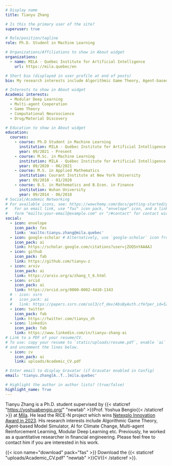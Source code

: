 ```yaml
---
# Display name
title: Tianyu Zhang

# Is this the primary user of the site?
superuser: true

# Role/position/tagline
role: Ph.D. Student in Machine Learning

# Organizations/Affiliations to show in About widget
organizations:
  - name: MILA - Québec Institute for Artificial Intelligence
    url: https://mila.quebec/en

# Short bio (displayed in user profile at end of posts)
bio: My research interests include Algorithmic Game Theory, Agent-based Model Simulator, AI for Climate Change, Multi-agent Reinforcement Learning, Self-supervised Learning, Domain Adaptation. I am still exploring and learning slowly.

# Interests to show in About widget
Academic interests:
  - Modular Deep Learning
  - Multi-agent Cooperation
  - Game Theory
  - Computational Neuroscience
  - Drug/Material Discovery

# Education to show in About widget
education:
  courses:
    - course: Ph.D Student in Machine Learning
      institution: MILA - Québec Institute for Artificial Intelligence
      year: 09/2021 - Present
    - course: M.Sc. in Machine Learning
      institution: MILA - Québec Institute for Artificial Intelligence
      year: 09/2020 - 06/2021
    - course: M.S. in Applied Mathematics
      institution: Courant Institute at New York University
      year: 09/2018 - 01/2020
    - course: B.S. in Mathematics and B.Econ. in Finance
      institution: Wuhan University
      year: 09/2014 - 06/2018
# Social/Academic Networking
# For available icons, see: https://wowchemy.com/docs/getting-started/page-builder/#icons
#   For an email link, use "fas" icon pack, "envelope" icon, and a link in the
#   form "mailto:your-email@example.com" or "/#contact" for contact widget.
social:
  - icon: envelope
    icon_pack: fas
    link: 'mailto:tianyu.zhang@mila.quebec'
  - icon: google-scholar # Alternatively, use `google-scholar` icon from `ai` icon pack
    icon_pack: ai
    link: https://scholar.google.com/citations?user=jZUQSnYAAAAJ
  - icon: github
    icon_pack: fab
    link: https://github.com/tianyu-z
  - icon: arxiv
    icon_pack: ai
    link: https://arxiv.org/a/zhang_t_6.html
  - icon: orcid
    icon_pack: ai
    link: https://orcid.org/0000-0002-4410-1343
  # - icon: ssrn
  #   icon_pack: ai
  #   link: https://papers.ssrn.com/sol3/cf_dev/AbsByAuth.cfm?per_id=5209244
  - icon: twitter
    icon_pack: fab
    link: https://twitter.com/tianyu_zh
  - icon: linkedin
    icon_pack: fab
    link: https://www.linkedin.com/in/tianyu-zhang-ai
# Link to a PDF of your resume/CV.
# To use: copy your resume to `static/uploads/resume.pdf`, enable `ai` icons in `params.toml`,
# and uncomment the lines below.
  - icon: cv
    icon_pack: ai
    link: uploads/Academic_CV.pdf

# Enter email to display Gravatar (if Gravatar enabled in Config)
email: 'tianyu.zhang[A..T..]mila.quebec'

# Highlight the author in author lists? (true/false)
highlight_name: True
---
```


Tianyu Zhang is a Ph.D. student supervised by {{< staticref "https://yoshuabengio.org/" "newtab" >}}Prof. Yoshua Bengio{{< /staticref >}} at [Mila](https://mila.quebec/en/person/tianyu-zhang/). He lead the RICE-N project which wins [Netexplo Innovation Award in 2023](https://www.events.netexplo.com/forum-innovation-2023/content/rice-n). His research interests include Algorithmic Game Theory, Agent-based Model Simulator, AI for Climate Change, Multi-agent Reinforcement Learning, Modular Deep Learning etc. Previously, he worked as a quantitative researcher in financial engineering. Please feel free to contact him if you are interested in his work.

{{< icon name="download" pack="fas" >}} Download the {{< staticref "uploads/Academic_CV.pdf" "newtab" >}}CV{{< /staticref >}}.
